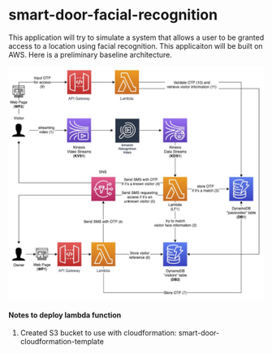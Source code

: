 # smart-door-facial-recognition



This application will try to simulate a system that allows a user to be granted access to a location using facial recognition. This applicaiton will be built on AWS. Here is a preliminary baseline architecture. 



![](images/door-architecture.png)




#### Notes to deploy lambda function
1. Created S3 bucket to use with cloudformation: smart-door-cloudformation-template
